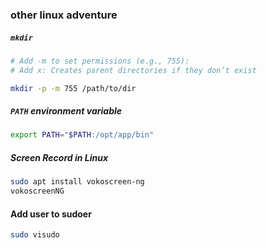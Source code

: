 ### other linux adventure


##### `mkdir`
```bash
# Add -m to set permissions (e.g., 755):
# Add x: Creates parent directories if they don’t exist

mkdir -p -m 755 /path/to/dir
```

##### `PATH` environment variable
```bash
export PATH="$PATH:/opt/app/bin"
```

##### Screen Record in Linux
```bash
sudo apt install vokoscreen-ng
vokoscreenNG
```

#### Add user to sudoer
```bash
sudo visudo
```
